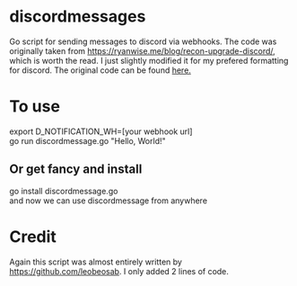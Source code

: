 # discordmessages
Go script for sending messages to discord via webhooks. The code was originally taken from <https://ryanwise.me/blog/recon-upgrade-discord/>, which is worth the read. I just slightly modified it for my prefered formatting for discord. 
The original code can be found [here.](https://github.com/leobeosab/hacks/blob/master/go/discordmessage/discordmessage.go)


# To use

export D_NOTIFICATION_WH=[your webhook url]  
go run discordmessage.go "Hello, World!" 

## Or get fancy and install
go install discordmessage.go  
and now we can use discordmessage from anywhere


# Credit
Again this script was almost entirely written by <https://github.com/leobeosab>. I only added 2 lines of code.
